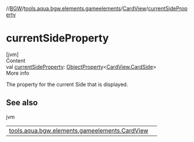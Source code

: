 //[BGW](../../../index.md)/[tools.aqua.bgw.elements.gameelements](../index.md)/[CardView](index.md)/[currentSideProperty](current-side-property.md)



# currentSideProperty  
[jvm]  
Content  
val [currentSideProperty](current-side-property.md): [ObjectProperty](../../tools.aqua.bgw.observable/-object-property/index.md)<[CardView.CardSide](-card-side/index.md)>  
More info  


The property for the current Side that is displayed.



## See also  
  
jvm  
  
| | |
|---|---|
| <a name="tools.aqua.bgw.elements.gameelements/CardView/currentSideProperty/#/PointingToDeclaration/"></a>[tools.aqua.bgw.elements.gameelements.CardView](show-back.md)| <a name="tools.aqua.bgw.elements.gameelements/CardView/currentSideProperty/#/PointingToDeclaration/"></a>|
  
  



